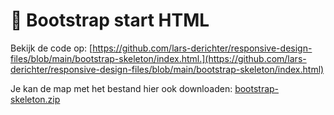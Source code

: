 # 📘 Bootstrap start HTML

Bekijk de code op: [https://github.com/lars-derichter/responsive-design-files/blob/main/bootstrap-skeleton/index.html.](https://github.com/lars-derichter/responsive-design-files/blob/main/bootstrap-skeleton/index.html)

Je kan de map met het bestand hier ook downloaden: [bootstrap-skeleton.zip](/bootstrap-skeleton.zip)
